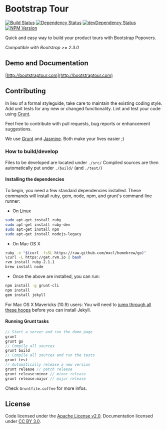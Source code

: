 # Bootstrap Tour
[![Build Status](http://img.shields.io/travis/sorich87/bootstrap-tour.svg)](https://travis-ci.org/sorich87/bootstrap-tour)
[![Dependency Status](https://david-dm.org/sorich87/bootstrap-tour.svg?theme=shields.io)](https://david-dm.org/sorich87/bootstrap-tour)
[![devDependency Status](https://david-dm.org/sorich87/bootstrap-tour/dev-status.svg?theme=shields.io)](https://david-dm.org/sorich87/bootstrap-tour#info=devDependencies)
[![NPM Version](http://img.shields.io/npm/v/bootstrap-tour.svg)](https://www.npmjs.org/)

Quick and easy way to build your product tours with Bootstrap Popovers.

*Compatible with Bootstrap >= 2.3.0*

## Demo and Documentation
[http://bootstraptour.com](http://bootstraptour.com)

## Contributing
In lieu of a formal styleguide, take care to maintain the existing coding style. Add unit tests for any new or changed functionality. Lint and test your code using [Grunt](http://gruntjs.com/).

Feel free to contribute with pull requests, bug reports or enhancement suggestions.

We use [Grunt](http://gruntjs.com/) and [Jasmine](http://pivotal.github.io/jasmine/). Both make your lives easier ;)

### How to build/develop

Files to be developed are located under `./src/`
Compiled sources are then automatically put under `./build/` (and `./test/`)

#### Installing the dependencies

To begin, you need a few standard dependencies installed. These commands will install ruby, gem, node, npm, and grunt's command line runner:

- On Linux

```bash
sudo apt-get install ruby
sudo apt-get install ruby-dev
sudo apt-get install npm
sudo apt-get install nodejs-legacy
```

- On Mac OS X

```bash
ruby -e "$(curl -fsSL https://raw.github.com/mxcl/homebrew/go)"
\curl -L https://get.rvm.io | bash
rvm install ruby-2.1.1
brew install node
```

- Once the above are installed, you can run:

```bash
npm install -g grunt-cli
npm install
gem install jekyll
```

For Mac OS X Mavericks (10.9) users: You will need to [jump through all these hoops](http://dean.io/setting-up-a-ruby-on-rails-development-environment-on-mavericks/) before you can install Jekyll.

#### Running Grunt tasks

```javascript
// Start a server and run the demo page
grunt
grunt go
// Compile all sources
grunt build
// Compile all sources and run the tests
grunt test
// Automatically release a new version
grunt release // patch release
grunt release:minor // minor release
grunt release:major // major release
```

Check `Gruntfile.coffee` for more infos.

## License

Code licensed under the [Apache License v2.0](http://www.apache.org/licenses/LICENSE-2.0).
Documentation licensed under [CC BY 3.0](http://creativecommons.org/licenses/by/3.0/).

